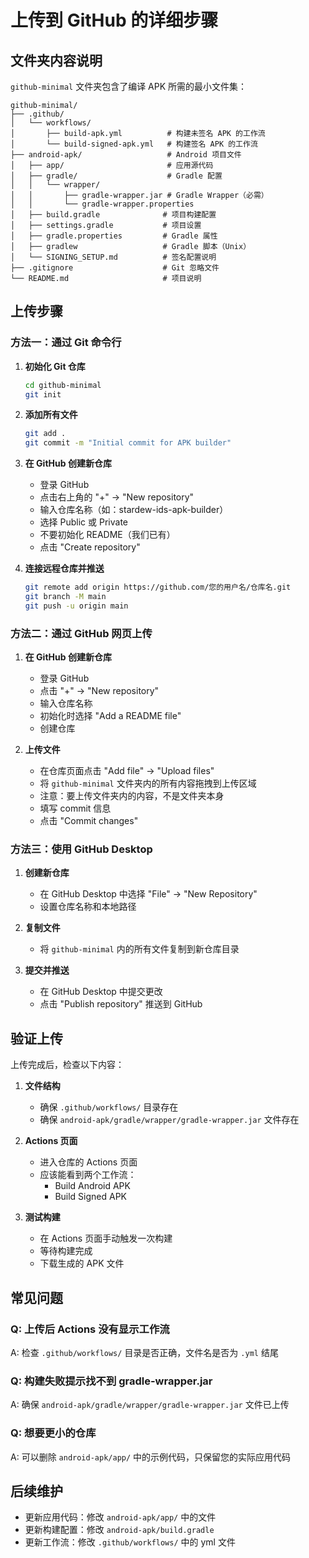 # 上传到 GitHub 的详细步骤

## 文件夹内容说明

`github-minimal` 文件夹包含了编译 APK 所需的最小文件集：

```
github-minimal/
├── .github/
│   └── workflows/
│       ├── build-apk.yml          # 构建未签名 APK 的工作流
│       └── build-signed-apk.yml   # 构建签名 APK 的工作流
├── android-apk/                   # Android 项目文件
│   ├── app/                       # 应用源代码
│   ├── gradle/                    # Gradle 配置
│   │   └── wrapper/
│   │       ├── gradle-wrapper.jar # Gradle Wrapper（必需）
│   │       └── gradle-wrapper.properties
│   ├── build.gradle              # 项目构建配置
│   ├── settings.gradle           # 项目设置
│   ├── gradle.properties         # Gradle 属性
│   ├── gradlew                   # Gradle 脚本（Unix）
│   └── SIGNING_SETUP.md          # 签名配置说明
├── .gitignore                    # Git 忽略文件
└── README.md                     # 项目说明
```

## 上传步骤

### 方法一：通过 Git 命令行

1. **初始化 Git 仓库**
   ```bash
   cd github-minimal
   git init
   ```

2. **添加所有文件**
   ```bash
   git add .
   git commit -m "Initial commit for APK builder"
   ```

3. **在 GitHub 创建新仓库**
   - 登录 GitHub
   - 点击右上角的 "+" → "New repository"
   - 输入仓库名称（如：stardew-ids-apk-builder）
   - 选择 Public 或 Private
   - 不要初始化 README（我们已有）
   - 点击 "Create repository"

4. **连接远程仓库并推送**
   ```bash
   git remote add origin https://github.com/您的用户名/仓库名.git
   git branch -M main
   git push -u origin main
   ```

### 方法二：通过 GitHub 网页上传

1. **在 GitHub 创建新仓库**
   - 登录 GitHub
   - 点击 "+" → "New repository"
   - 输入仓库名称
   - 初始化时选择 "Add a README file"
   - 创建仓库

2. **上传文件**
   - 在仓库页面点击 "Add file" → "Upload files"
   - 将 `github-minimal` 文件夹内的所有内容拖拽到上传区域
   - 注意：要上传文件夹内的内容，不是文件夹本身
   - 填写 commit 信息
   - 点击 "Commit changes"

### 方法三：使用 GitHub Desktop

1. **创建新仓库**
   - 在 GitHub Desktop 中选择 "File" → "New Repository"
   - 设置仓库名称和本地路径

2. **复制文件**
   - 将 `github-minimal` 内的所有文件复制到新仓库目录

3. **提交并推送**
   - 在 GitHub Desktop 中提交更改
   - 点击 "Publish repository" 推送到 GitHub

## 验证上传

上传完成后，检查以下内容：

1. **文件结构**
   - 确保 `.github/workflows/` 目录存在
   - 确保 `android-apk/gradle/wrapper/gradle-wrapper.jar` 文件存在

2. **Actions 页面**
   - 进入仓库的 Actions 页面
   - 应该能看到两个工作流：
     - Build Android APK
     - Build Signed APK

3. **测试构建**
   - 在 Actions 页面手动触发一次构建
   - 等待构建完成
   - 下载生成的 APK 文件

## 常见问题

### Q: 上传后 Actions 没有显示工作流
A: 检查 `.github/workflows/` 目录是否正确，文件名是否为 `.yml` 结尾

### Q: 构建失败提示找不到 gradle-wrapper.jar
A: 确保 `android-apk/gradle/wrapper/gradle-wrapper.jar` 文件已上传

### Q: 想要更小的仓库
A: 可以删除 `android-apk/app/` 中的示例代码，只保留您的实际应用代码

## 后续维护

- 更新应用代码：修改 `android-apk/app/` 中的文件
- 更新构建配置：修改 `android-apk/build.gradle`
- 更新工作流：修改 `.github/workflows/` 中的 yml 文件